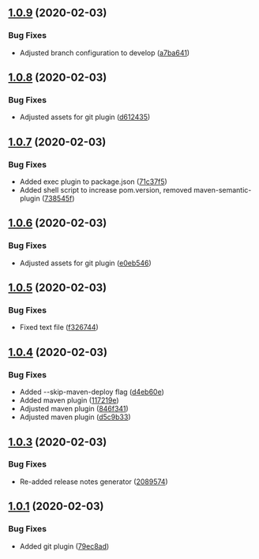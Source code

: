 ## [1.0.9](https://git.zueri.io/tool/semantic-release-test/compare/1.0.8...1.0.9) (2020-02-03)


### Bug Fixes

* Adjusted branch configuration to develop ([a7ba641](https://git.zueri.io/tool/semantic-release-test/commit/a7ba6417fe1d037805f568a1f93bd8a9fd9d6e34))

## [1.0.8](https://git.zueri.io/tool/semantic-release-test/compare/1.0.7...1.0.8) (2020-02-03)


### Bug Fixes

* Adjusted assets for git plugin ([d612435](https://git.zueri.io/tool/semantic-release-test/commit/d61243595d621940a4ca19e46c948e7a03a253c7))

## [1.0.7](https://git.zueri.io/tool/semantic-release-test/compare/1.0.6...1.0.7) (2020-02-03)


### Bug Fixes

* Added exec plugin to package.json ([71c37f5](https://git.zueri.io/tool/semantic-release-test/commit/71c37f5ae7d2fce8018af28b547f2db9bda78b95))
* Added shell script to increase pom.version, removed maven-semantic-plugin ([738545f](https://git.zueri.io/tool/semantic-release-test/commit/738545f974a2556675c18c9b12a9b40d64167188))

## [1.0.6](https://git.zueri.io/tool/semantic-release-test/compare/1.0.5...1.0.6) (2020-02-03)


### Bug Fixes

* Adjusted assets for git plugin ([e0eb546](https://git.zueri.io/tool/semantic-release-test/commit/e0eb54665c4fe1fc8a3dccf074a39eff3363db92))

## [1.0.5](https://git.zueri.io/tool/semantic-release-test/compare/1.0.4...1.0.5) (2020-02-03)


### Bug Fixes

* Fixed text file ([f326744](https://git.zueri.io/tool/semantic-release-test/commit/f326744b4407b44dcfe18b8b4d297230d5d73868))

## [1.0.4](https://git.zueri.io/tool/semantic-release-test/compare/1.0.3...1.0.4) (2020-02-03)


### Bug Fixes

* Added --skip-maven-deploy flag ([d4eb60e](https://git.zueri.io/tool/semantic-release-test/commit/d4eb60e992a536df4b69c72d1e44e4a747a6290a))
* Added maven plugin ([117219e](https://git.zueri.io/tool/semantic-release-test/commit/117219e5009d28a5e43600d58c765a4bd255e638))
* Adjusted maven plugin ([846f341](https://git.zueri.io/tool/semantic-release-test/commit/846f341f5c8519130f6afd96d39e112b96fe18e2))
* Adjusted maven plugin ([d5c9b33](https://git.zueri.io/tool/semantic-release-test/commit/d5c9b332a30ec7b9b36af90360c2bd13fb9ce74a))

## [1.0.3](https://git.zueri.io/tool/semantic-release-test/compare/1.0.2...1.0.3) (2020-02-03)


### Bug Fixes

* Re-added release notes generator ([2089574](https://git.zueri.io/tool/semantic-release-test/commit/2089574a5f3992b4f03e9800035ad576c33f175e))

## [1.0.1](https://git.zueri.io/tool/semantic-release-test/compare/1.0.0...1.0.1) (2020-02-03)


### Bug Fixes

* Added git plugin ([79ec8ad](https://git.zueri.io/tool/semantic-release-test/commit/79ec8ad952f1f9073419c24f6be18a09ea8fe52a))
